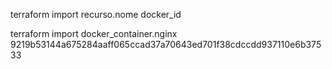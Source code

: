 terraform import recurso.nome docker_id

terraform import docker_container.nginx 9219b53144a675284aaff065ccad37a70643ed701f38cdccdd937110e6b37533